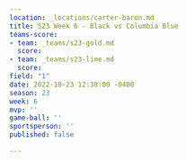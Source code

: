 ```yaml
---
location: _locations/carter-baron.md
title: S23 Week 6 - Black vs Columbia Blue
teams-score:
- team: _teams/s23-gold.md
  score: 
- team: _teams/s23-lime.md
  score: 
field: "1"
date: 2022-10-23 12:30:00 -0400
season: 23
week: 6
mvp: ''
game-ball: ''
sportsperson: ''
published: false

---
```

